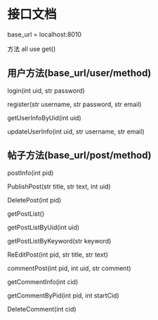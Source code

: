 # 接口文档

base_url = localhost:8010

方法 all use get()

## 用户方法(base_url/user/method)

login(int uid,  str password)

register(str username, str password, str email)

getUserInfoByUid(int uid)

updateUserInfo(int uid, str username, str email)

## 帖子方法(base_url/post/method)

postInfo(int pid)

PublishPost(str title, str text, int uid)

DeletePost(int pid)

getPostList()

getPostListByUid(int uid)

getPostListByKeyword(str keyword)

ReEditPost(int pid, str title, str text)

commentPost(int pid, int uid, str comment)

getCommentInfo(int cid)

getCommentByPid(int pid, int startCid)

DeleteComment(int cid)

